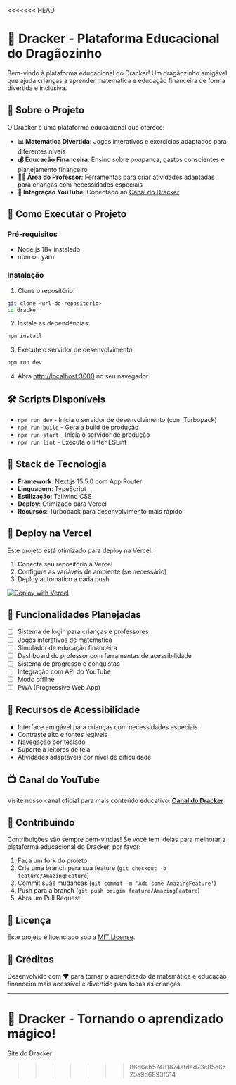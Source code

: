<<<<<<< HEAD
# 🐉 Dracker - Plataforma Educacional do Dragãozinho

Bem-vindo à plataforma educacional do Dracker! Um dragãozinho amigável que ajuda crianças a aprender matemática e educação financeira de forma divertida e inclusiva.

## 🎯 Sobre o Projeto

O Dracker é uma plataforma educacional que oferece:

- **📊 Matemática Divertida**: Jogos interativos e exercícios adaptados para diferentes níveis
- **💰 Educação Financeira**: Ensino sobre poupança, gastos conscientes e planejamento financeiro
- **👩‍🏫 Área do Professor**: Ferramentas para criar atividades adaptadas para crianças com necessidades especiais
- **🎥 Integração YouTube**: Conectado ao [Canal do Dracker](https://www.youtube.com/@canaldodracker)

## 🚀 Como Executar o Projeto

### Pré-requisitos
- Node.js 18+ instalado
- npm ou yarn

### Instalação

1. Clone o repositório:
```bash
git clone <url-do-repositorio>
cd dracker
```

2. Instale as dependências:
```bash
npm install
```

3. Execute o servidor de desenvolvimento:
```bash
npm run dev
```

4. Abra [http://localhost:3000](http://localhost:3000) no seu navegador

## 🛠️ Scripts Disponíveis

- `npm run dev` - Inicia o servidor de desenvolvimento (com Turbopack)
- `npm run build` - Gera a build de produção
- `npm run start` - Inicia o servidor de produção
- `npm run lint` - Executa o linter ESLint

## 🔧 Stack de Tecnologia

- **Framework**: Next.js 15.5.0 com App Router
- **Linguagem**: TypeScript
- **Estilização**: Tailwind CSS
- **Deploy**: Otimizado para Vercel
- **Recursos**: Turbopack para desenvolvimento mais rápido

## 📱 Deploy na Vercel

Este projeto está otimizado para deploy na Vercel:

1. Conecte seu repositório à Vercel
2. Configure as variáveis de ambiente (se necessário)
3. Deploy automático a cada push

[![Deploy with Vercel](https://vercel.com/button)](https://vercel.com/new/clone?repository-url=https://github.com/seu-usuario/dracker)

## 🎯 Funcionalidades Planejadas

- [ ] Sistema de login para crianças e professores
- [ ] Jogos interativos de matemática
- [ ] Simulador de educação financeira
- [ ] Dashboard do professor com ferramentas de acessibilidade
- [ ] Sistema de progresso e conquistas
- [ ] Integração com API do YouTube
- [ ] Modo offline
- [ ] PWA (Progressive Web App)

## 🌟 Recursos de Acessibilidade

- Interface amigável para crianças com necessidades especiais
- Contraste alto e fontes legíveis
- Navegação por teclado
- Suporte a leitores de tela
- Atividades adaptáveis por nível de dificuldade

## 📺 Canal do YouTube

Visite nosso canal oficial para mais conteúdo educativo:
**[Canal do Dracker](https://www.youtube.com/@canaldodracker)**

## 🤝 Contribuindo

Contribuições são sempre bem-vindas! Se você tem ideias para melhorar a plataforma educacional do Dracker, por favor:

1. Faça um fork do projeto
2. Crie uma branch para sua feature (`git checkout -b feature/AmazingFeature`)
3. Commit suas mudanças (`git commit -m 'Add some AmazingFeature'`)
4. Push para a branch (`git push origin feature/AmazingFeature`)
5. Abra um Pull Request

## 📝 Licença

Este projeto é licenciado sob a [MIT License](LICENSE).

## 💫 Créditos

Desenvolvido com ❤️ para tornar o aprendizado de matemática e educação financeira mais acessível e divertido para todas as crianças.

---

**🐉 Dracker - Tornando o aprendizado mágico!**
=======
Site do Dracker 
>>>>>>> 86d6eb57481874afded73c85d6c25a9d6893f514
